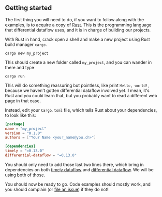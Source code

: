 ## Getting started

The first thing you will need to do, if you want to follow along with the examples, is to acquire a copy of [Rust](https://www.rust-lang.org/). This is the programming language that differential dataflow uses, and it is in charge of building our projects.

With Rust in hand, crack open a shell and make a new project using Rust build manager `cargo`.

```shell
cargo new my_project
```

This should create a new folder called `my_project`, and you can wander in there and type

```shell
cargo run
```

This will do something reassuring but pointless, like print `Hello, world!`, because we haven't gotten differential dataflow involved yet. I mean, it's Rust and you could learn that, but you probably want to read a different web page in that case.

Instead, edit your `Cargo.toml` file, which tells Rust about your dependencies, to look like this:

```toml
[package]
name = "my_project"
version = "0.1.0"
authors = ["Your Name <your_name@you.ch>"]

[dependencies]
timely = "=0.13.0"
differential-dataflow = "=0.13.0"
```

You should only need to add those last two lines there, which bring in dependencies on both [timely dataflow](https://github.com/TimelyDataflow/timely-dataflow) and [differential dataflow](https://github.com/TimelyDataflow/differential-dataflow). We will be using both of those.

You should now be ready to go. Code examples should mostly work, and you should complain (or [file an issue](https://github.com/TimelyDataflow/differential-dataflow/issues)) if they do not!
